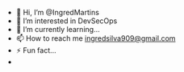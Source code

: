 - 👋 Hi, I’m @IngredMartins
- 👀 I’m interested in DevSecOps
- 🌱 I’m currently learning...
- 📫 How to reach me ingredsilva909@gmail.com
- ⚡ Fun fact...
- 

<!---
IngredMartins/IngredMartins is a ✨ special ✨ repository because its `README.md` (this file) appears on your GitHub profile.
You can click the Preview link to take a look at your changes.
--->
